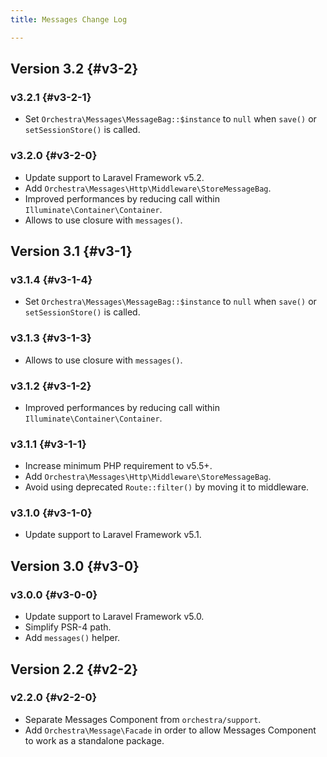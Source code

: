 ```yaml
---
title: Messages Change Log

---
```


## Version 3.2 {#v3-2}

### v3.2.1 {#v3-2-1}

* Set `Orchestra\Messages\MessageBag::$instance` to `null` when `save()` or `setSessionStore()` is called.

### v3.2.0 {#v3-2-0}

* Update support to Laravel Framework v5.2.
* Add `Orchestra\Messages\Http\Middleware\StoreMessageBag`.
* Improved performances by reducing call within `Illuminate\Container\Container`.
* Allows to use closure with `messages()`.

## Version 3.1 {#v3-1}

### v3.1.4 {#v3-1-4}

* Set `Orchestra\Messages\MessageBag::$instance` to `null` when `save()` or `setSessionStore()` is called.

### v3.1.3 {#v3-1-3}

* Allows to use closure with `messages()`.

### v3.1.2 {#v3-1-2}

* Improved performances by reducing call within `Illuminate\Container\Container`.

### v3.1.1 {#v3-1-1}

* Increase minimum PHP requirement to v5.5+.
* Add `Orchestra\Messages\Http\Middleware\StoreMessageBag`.
* Avoid using deprecated `Route::filter()` by moving it to middleware.

### v3.1.0 {#v3-1-0}

* Update support to Laravel Framework v5.1.

## Version 3.0 {#v3-0}

### v3.0.0 {#v3-0-0}

* Update support to Laravel Framework v5.0.
* Simplify PSR-4 path.
* Add `messages()` helper.

## Version 2.2 {#v2-2}

### v2.2.0 {#v2-2-0}

* Separate Messages Component from `orchestra/support`.
* Add `Orchestra\Message\Facade` in order to allow Messages Component to work as a standalone package.
